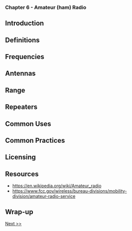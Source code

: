 ### Chapter 6 - Amateur (ham) Radio
## Introduction
## Definitions
## Frequencies
## Antennas
## Range
## Repeaters
## Common Uses
## Common Practices
## Licensing
## Resources

* https://en.wikipedia.org/wiki/Amateur_radio
* https://www.fcc.gov/wireless/bureau-divisions/mobility-division/amateur-radio-service

## Wrap-up

[Next >>](080-chapter-07.md)
